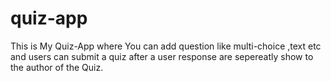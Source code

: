 # quiz-app
This is My Quiz-App where You can add question like multi-choice ,text etc and users can submit a quiz after a user response are sepereatly show to the author of the Quiz. 
